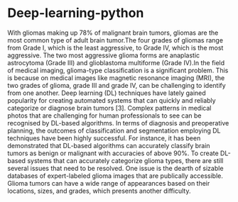 # Deep-learning-python
With gliomas making up 78% of malignant brain tumors, gliomas are the most common type of adult brain tumor.The four grades of gliomas range from Grade I, which is the least aggressive, to Grade IV, which is the most aggressive. 
The two most aggressive glioma forms are anaplastic astrocytoma (Grade III) and glioblastoma multiforme (Grade IV).In the field of medical imaging, glioma-type classification is a significant problem. This is because on 
medical images like magnetic resonance imaging (MRI), the two grades of glioma, grade III and grade IV, can be challenging to identify from one another. Deep learning (DL) techniques have lately gained popularity for creating 
automated systems that can quickly and reliably categorize or diagnose brain tumors [3]. Complex patterns in medical photos that are challenging for human professionals to see can be recognised by DL-based algorithms. In terms of 
diagnosis and preoperative planning, the outcomes of classification and segmentation employing DL techniques have been highly successful. For instance, it has been demonstrated that DL-based algorithms can accurately 
classify brain tumors as benign or malignant with accuracies of above 90%. To create DL-based systems that can accurately categorize glioma types, there are still several issues that need to be resolved. One issue is the dearth of 
sizable databases of expert-labeled glioma images that are publically accessible. Glioma tumors can have a wide range of appearances based on their locations, sizes, and grades, which presents another difficulty.  

